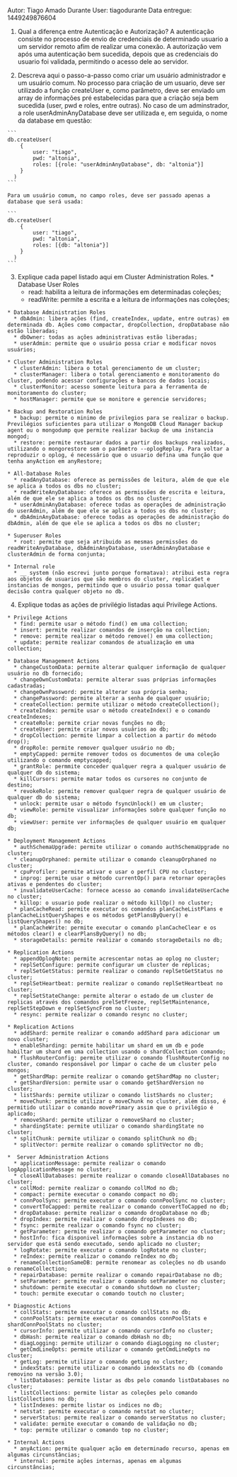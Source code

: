 Autor: Tiago Amado Durante
User: tiagodurante
Data entregue: 1449249876604

  1. Qual a diferença entre Autenticação e Autorização?
    A autenticação consiste no processo de envio de credenciais de determinado usuario a um servidor remoto afim de realizar uma conexão.
    A autorização vem após uma autenticação bem sucedida, depois que as credenciais do usuario foi validada, permitindo o acesso dele ao servidor.

  2. Descreva aqui o passo-a-passo como criar um usuário administrador e um usuário comum.
    No processo para criação de um usuario, deve ser utilizado a função createUser e, como parâmetro, deve ser enviado um array de informações pré estabelecidas para que a criação seja bem sucedida (user, pwd e roles, entre outras).
    No caso de um adminstrador, a role userAdminAnyDatabase deve ser utilizada e, em seguida, o nome da database em questão:

    ```
    db.createUser(
        {
            user: "tiago",
            pwd: "altonia",
            roles: [{role: "userAdminAnyDatabase", db: "altonia"}]
        }
      )
    ```

    Para um usuário comum, no campo roles, deve ser passado apenas a database que será usada:

    ```
    db.createUser(
        {
            user: "tiago",
            pwd: "altonia",
            roles: [{db: "altonia"}]
        }
      )
    ```

  3. Explique cada papel listado aqui em Cluster Administration Roles.
    * Database User Roles
      * read: habilita a leitura de informações em determinadas coleções;
      * readWrite: permite a escrita e a leitura de informações nas coleções;

    * Database Administration Roles
      * dbAdmin: libera ações (find, createIndex, update, entre outras) em determinada db. Ações como compactar, dropCollection, dropDatabase não estão liberadas;
      * dbOwner: todas as ações administrativas estão liberadas;
      * userAdmin: permite que o usuário possa criar e modificar novos usuários;

    * Cluster Administration Roles
      * clusterAdmin: libera o total gerenciamento de um cluster;
      * clusterManager: libera o total gerenciamento e monitoramento do cluster, podendo acessar configurações e bancos de dados locais;
      * clusterMonitor: acesso somente leitura para a ferramenta de monitoramento do cluster;
      * hostManager: permite que se monitore e gerencie servidores;

    * Backup and Restoration Roles
      * backup: permite o minimo de privilegios para se realizar o backup. Previlégios suficientes para utilizar o MongoDB Cloud Manager backup agent ou o mongodump que permite realizar backup de uma instancia mongod;
      * restore: permite restaurar dados a partir dos backups realizados, utilizando o mongorestore sem o parâmetro --oplogReplay. Para voltar a reproduzir o oplog, é necessário que o usuario defina uma função que tenha anyAction em anyRestore;

    * All-Database Roles
      * readAnyDatabase: oferece as permissões de leitura, além de que ele se aplica a todos os dbs no cluster;
      * readWriteAnyDatabase: oferece as permissões de escrita e leitura, além de que ele se aplica a todos os dbs no cluster;
      * userAdminAnyDatabase: oferece todas as operações de administração do userAdmin, além de que ele se aplica a todos os dbs no cluster;
      * dbAdminAnyDatabase: oferece todas as operações de administração do dbAdmin, além de que ele se aplica a todos os dbs no cluster;

    * Superuser Roles
      * root: permite que seja atribuido as mesmas permissões do readWriteAnyDatabase, dbAdminAnyDatabase, userAdminAnyDatabase e clusterAdmin de forma conjunta;

    * Internal role
      * __ system (não escrevi junto porque formatava): atribui esta regra aos objetos de usuarios que são membros do cluster, replicaSet e instancias de mongos, permitindo que o usuário possa tomar qualquer decisão contra qualquer objeto no db.


  4. Explique todas as ações de privilégio listadas aqui Privilege Actions.

    * Privilege Actions
      * find: permite usar o método find() em uma collection;
      * insert: permite realizar comandos de inserção na collection;
      * remove: permite realizar o método remove() em uma collection;
      * update: permite realizar comandos de atualização em uma collection;

    * Database Management Actions
      * changeCustomData: permite alterar qualquer informação de qualquer usuário no db fornecido;
      * changeOwnCustomData: permite alterar suas próprias informações cadastradas;
      * changeOwnPassword: permite alterar sua própria senha;
      * changePassword: permite alterar a senha de qualquer usuário;
      * createCollection: permite utilizar o método createCollection();
      * createIndex: permite usar o método createIndex() e o comando createIndexes;
      * createRole: permite criar novas funções no db;
      * createUser: permite criar novos usuários ao db;
      * dropCollection: permite limpar a collection a partir do método drop();
      * dropRole: permite remover qualquer usuário no db;
      * emptyCapped: permite remover todos os documentos de uma coleção utilizando o comando emptycapped;
      * grantRole: permmite conceder qualquer regra a qualquer usuário de qualquer db do sistema;
      * killCursors: permite matar todos os cursores no conjunto de destino;
      * revokeRole: permite remover qualquer regra de qualquer usuário de qualquer db do sistema;
      * unlock: permite usar o método fsyncUnlock() em um cluster;
      * viewRole: permite visualizar informações sobre qualquer função no db;
      * viewUser: permite ver informações de qualquer usuário em qualquer db;

    * Deployment Management Actions
      * authSchemaUpgrade: permite utilizar o comando authSchemaUpgrade no cluster;
      * cleanupOrphaned: permite utilizar o comando cleanupOrphaned no cluster;
      * cpuProfiler: permite ativar e usar o perfil CPU no cluster;
      * inprog: permite usar o método currentOp() para retornar operações ativas e pendentes do cluster;
      * invalidateUserCache: fornece acesso ao comando invalidateUserCache no cluster;
      * killop: o usuario pode realizar o método killOp() no cluster;
      * planCacheRead: permite executar os comandos planCacheListPlans e planCacheListQueryShapes e os métodos getPlansByQuery() e listQueryShapes() no db;
      * planCacheWrite: permite executar o comando planCacheClear e os métodos clear() e clearPlansByQuery() no db;
      * storageDetails: permite realizar o comando storageDetails no db;

    * Replication Actions
      * appendOplogNote: permite acrescentar notas ao oplog no cluster;
      * replSetConfigure: permite configurar um cluster de réplicas;
      * replSetGetStatus: permite realizar o comando replSetGetStatus no cluster;
      * replSetHeartbeat: permite realizar o comando replSetHeartbeat no cluster;
      * replSetStateChange: permite alterar o estado de um cluster de replicas através dos comandos prelSetFreeze, replSetMaintenance, replSetStepDown e replSetSyncFrom no cluster;
      * resync: permite realizar o comando resync no cluster;

    * Replication Actions
      * addShard: permite realizar o comando addShard para adicionar um novo cluster;
      * enableSharding: permite habilitar um shard em um db e pode habiltar um shard em uma collection usando o shardCollection comando;
      * flushRouterConfig: permite utilizar o comando flushRouterConfig no cluster, comando responsável por limpar o cache de um cluster pelo mongos;
      * getShardMap: permite realizar o comando getShardMap no cluster;
      * getShardVersion: permite usar o comando getShardVersion no cluster;
      * listShards: permite utilizar o comando listShards no cluster;
      * moveChunk: permite utilizar o moveChunk no cluster, além disso, é permitido utilizar o comando movePrimary assim que o privilégio é aplicado;
      * removeShard: permite utilizar o removeShard no cluster;
      * shardingState: permite utilizar o comando shardingState no cluster;
      * splitChunk: permite utilizar o comando splitChunk no db;
      * splitVector: permite realizar o comando splitVector no db;

    *  Server Administration Actions
      * applicationMessage: permite realizar o comando logApplicationMessage no cluster;
      * closeAllDatabases: permite realizar o comando closeAllDatabases no cluster;
      * collMod: permite realizar o comando collMod no db;
      * compact: permite executar o comando compact no db;
      * connPoolSync: permite executar o comando connPoolSync no cluster;
      * convertToCapped: permite realizar o comando convertToCapped no db;
      * dropDatabase: permite realizar o comando dropDatabase no db;
      * dropIndex: permite realizar o comando dropIndexes no db;
      * fsync: permite realizar o comando fsync no cluster;
      * getParameter: permite realizar o comando getParameter no cluster;
      * hostInfo: fica disponivel informações sobre a instancia db no servidor que está sendo executado, sendo aplicado no cluster;
      * logRotate: permite executar o comando logRotate no cluster;
      * reIndex: permite realizar o comando reIndex no db;
      * renameCollectionSameDB: permite renomear as coleções no db usando o renameCollection;
      * repairDatabase: permite realizar o comando repairDatabase no db;
      * setParameter: permite realizar o comando setParameter no cluster;
      * shutdown: permite executar o comando shutdown no cluster;
      * touch: permite executar o comando toutch no cluster;

    * Diagnostic Actions
      * collStats: permite executar o comando collStats no db;
      * connPoolStats: permite executar os comandos connPoolStats e shardConnPoolStats no cluster;
      * cursorInfo: permite utilizar o comando cursorInfo no cluster;
      * dbHash: permite realizar o comando dbHash no db;
      * diagLogging: permite utilizar o comando diagLogging no cluster;
      * getCmdLineOpts: permite utilizar o comando getCmdLineOpts no cluster;
      * getLog: permite utilizar o comando getLog no cluster;
      * indexStats: permite utilizar o comando indexStats no db (comando removino na versão 3.0);
      * listDatabases: permite listar as dbs pelo comando listDatabases no cluster;
      * listCollections: permite listar as coleções pelo comando listCollections no db;
      * listIndexes: permite listar os indices no db;
      * netstat: permite executar o comando netstat no cluster;
      * serverStatus: permite realizar o comando serverStatus no cluster;
      * validate: permite executar o comando de validação no db;
      * top: permite utilizar o comando top no cluster;

    * Internal Actions
      * anyAction: permite qualquer ação em determinado recurso, apenas em algumas circunstâncias;
      * internal: permite ações internas, apenas em algumas circunstâncias;
